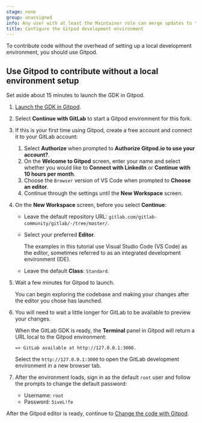 ```yaml
---
stage: none
group: unassigned
info: Any user with at least the Maintainer role can merge updates to this content. For details, see https://docs.gitlab.com/development/development_processes/#development-guidelines-review.
title: Configure the Gitpod development environment
---
```


To contribute code without the overhead of setting up a local development environment,
you should use Gitpod.

## Use Gitpod to contribute without a local environment setup

Set aside about 15 minutes to launch the GDK in Gitpod.

1. [Launch the GDK in Gitpod](https://gitpod.io/#https://gitlab.com/gitlab-community/gitlab/-/tree/master/).
1. Select **Continue with GitLab** to start a Gitpod environment for this fork.
1. If this is your first time using Gitpod, create a free account and connect it
   to your GitLab account:
   1. Select **Authorize** when prompted to **Authorize Gitpod.io to use your account?**.
   1. On the **Welcome to Gitpod** screen, enter your name and select whether you would like
      to **Connect with LinkedIn** or **Continue with 10 hours per month**.
   1. Choose the `Browser` version of VS Code when prompted to **Choose an editor**.
   1. Continue through the settings until the **New Workspace** screen.
1. On the **New Workspace** screen, before you select **Continue**:
   - Leave the default repository URL: `gitlab.com/gitlab-community/gitlab/-/tree/master/`.
   - Select your preferred **Editor**.

      The examples in this tutorial use Visual Studio Code (VS Code) as the editor,
      sometimes referred to as an integrated development environment (IDE).

   - Leave the default **Class**: `Standard`.

1. Wait a few minutes for Gitpod to launch.

   You can begin exploring the codebase and making your changes after the editor you chose has launched.

1. You will need to wait a little longer for GitLab to be available to preview your changes.

   When the GitLab GDK is ready, the **Terminal** panel in Gitpod will return
   a URL local to the Gitpod environment:

   ```shell
   => GitLab available at http://127.0.0.1:3000.
   ```

   Select the `http://127.0.0.1:3000` to open the GitLab development environment in a new browser tab.

1. After the environment loads, sign in as the default `root` user and
   follow the prompts to change the default password:

   - Username: `root`
   - Password: `5iveL!fe`

After the Gitpod editor is ready, continue to [Change the code with Gitpod](contribute-gitpod.md).
